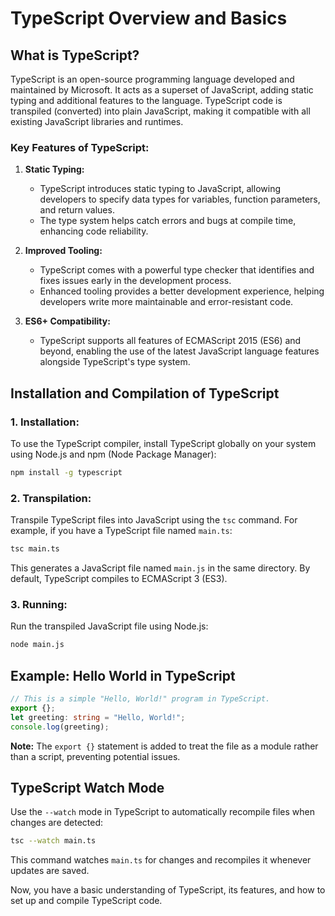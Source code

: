 # TypeScript Overview and Basics

## What is TypeScript?

TypeScript is an open-source programming language developed and maintained by Microsoft. It acts as a superset of JavaScript, adding static typing and additional features to the language. TypeScript code is transpiled (converted) into plain JavaScript, making it compatible with all existing JavaScript libraries and runtimes.

### Key Features of TypeScript:

1. **Static Typing:**
   - TypeScript introduces static typing to JavaScript, allowing developers to specify data types for variables, function parameters, and return values.
   - The type system helps catch errors and bugs at compile time, enhancing code reliability.

2. **Improved Tooling:**
   - TypeScript comes with a powerful type checker that identifies and fixes issues early in the development process.
   - Enhanced tooling provides a better development experience, helping developers write more maintainable and error-resistant code.

3. **ES6+ Compatibility:**
   - TypeScript supports all features of ECMAScript 2015 (ES6) and beyond, enabling the use of the latest JavaScript language features alongside TypeScript's type system.

## Installation and Compilation of TypeScript

### 1. Installation:

To use the TypeScript compiler, install TypeScript globally on your system using Node.js and npm (Node Package Manager):

```bash
npm install -g typescript
```

### 2. Transpilation:

Transpile TypeScript files into JavaScript using the `tsc` command. For example, if you have a TypeScript file named `main.ts`:

```bash
tsc main.ts
```

This generates a JavaScript file named `main.js` in the same directory. By default, TypeScript compiles to ECMAScript 3 (ES3).

### 3. Running:

Run the transpiled JavaScript file using Node.js:

```bash
node main.js
```

## Example: Hello World in TypeScript

```typescript
// This is a simple "Hello, World!" program in TypeScript.
export {};
let greeting: string = "Hello, World!";
console.log(greeting);
```

**Note:** The `export {}` statement is added to treat the file as a module rather than a script, preventing potential issues.

## TypeScript Watch Mode

Use the `--watch` mode in TypeScript to automatically recompile files when changes are detected:

```bash
tsc --watch main.ts
```

This command watches `main.ts` for changes and recompiles it whenever updates are saved.

Now, you have a basic understanding of TypeScript, its features, and how to set up and compile TypeScript code.
